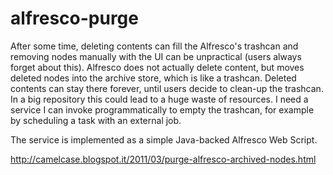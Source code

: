 alfresco-purge
==============

After some time, deleting contents can fill the Alfresco's trashcan and removing nodes manually with the UI can be unpractical (users always forget about this). Alfresco does not actually delete content, but moves deleted nodes into the archive store, which is like a trashcan. Deleted contents can stay there forever, until users decide to clean-up the trashcan. In a big repository this could lead to a huge waste of resources.  I need a service I can invoke programmatically to empty the trashcan, for example by scheduling a task with an external job.

The service is implemented as a simple Java-backed Alfresco Web Script.

http://camelcase.blogspot.it/2011/03/purge-alfresco-archived-nodes.html